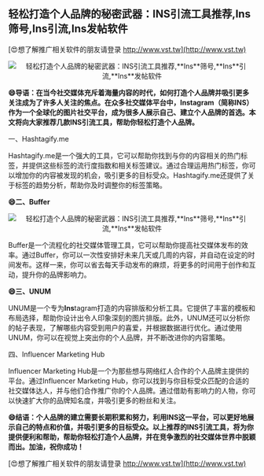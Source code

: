 ## **轻松打造个人品牌的秘密武器：INS引流工具推荐,**Ins**筛号,**Ins**引流,**Ins**发帖软件**

[😍想了解推广相关软件的朋友请登录 http://www.vst.tw](http://www.vst.tw)

 <center><img src="https://vst.tw/MP4/tuiguang/png/3.png" alt="轻松打造个人品牌的秘密武器：INS引流工具推荐,**Ins**筛号,**Ins**引流,**Ins**发帖软件"></center>

**😄导语：在当今社交媒体充斥着海量内容的时代，如何打造个人品牌并吸引更多关注成为了许多人关注的焦点。在众多社交媒体平台中，**Ins**tagram（简称INS）作为一个全球化的图片社交平台，成为很多人展示自己、建立个人品牌的首选。本文将向大家推荐几款INS引流工具，帮助你轻松打造个人品牌。**

一、Hashtagify.me

Hashtagify.me是一个强大的工具，它可以帮助你找到与你的内容相关的热门标签，并提供这些标签的流行度指数和相关标签建议。通过合理运用热门标签，你可以增加你的内容被发现的机会，吸引更多的目标受众。Hashtagify.me还提供了关于标签的趋势分析，帮助你及时调整你的标签策略。

**😄二、Buffer**

 <center><img src="https://vst.tw/MP4/tuiguang/png/4.png" alt="轻松打造个人品牌的秘密武器：INS引流工具推荐,**Ins**筛号,**Ins**引流,**Ins**发帖软件"></center>

Buffer是一个流程化的社交媒体管理工具，它可以帮助你提高社交媒体发布的效率。通过Buffer，你可以一次性安排好未来几天或几周的内容，并自动在设定的时间发布。这样一来，你可以省去每天手动发布的麻烦，将更多的时间用于创作和互动，提升你的品牌影响力。

**😄三、UNUM**

UNUM是一个专为**Ins**tagram打造的内容排版和分析工具。它提供了丰富的模板和布局选择，帮助你设计出令人印象深刻的图片排版。此外，UNUM还可以分析你的帖子表现，了解哪些内容受到用户的喜爱，并根据数据进行优化。通过使用UNUM，你可以在视觉上突出你的个人品牌，并不断改进你的内容策略。

四、Influencer Marketing Hub

Influencer Marketing Hub是一个为那些想与网络红人合作的个人品牌主提供的平台。通过Influencer Marketing Hub，你可以找到与你目标受众匹配的合适的社交媒体达人，并与他们合作推广你的个人品牌。通过借助有影响力的人物，你可以快速扩大你的品牌知名度，并吸引更多的粉丝和关注。

**😄结语：个人品牌的建立需要长期积累和努力，利用INS这一平台，可以更好地展示自己的特点和价值，并吸引更多的目标受众。以上推荐的INS引流工具，将为你提供便利和帮助，帮助你轻松打造个人品牌，并在竞争激烈的社交媒体世界中脱颖而出。加油，祝你成功！**

[😍想了解推广相关软件的朋友请登录 http://www.vst.tw](http://www.vst.tw)




